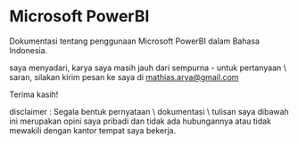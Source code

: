 # Microsoft PowerBI
Dokumentasi tentang penggunaan Microsoft PowerBI dalam Bahasa Indonesia.

saya menyadari, karya saya masih jauh dari sempurna - untuk pertanyaan \ saran, silakan kirim pesan ke saya di mathias.arya@gmail.com

Terima kasih!

disclaimer : Segala bentuk pernyataan \ dokumentasi \ tulisan saya dibawah ini merupakan opini saya pribadi dan tidak ada hubungannya atau tidak mewakili dengan kantor tempat saya bekerja. 

